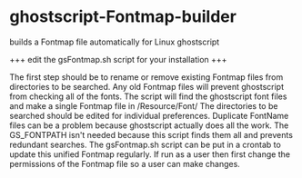 # ghostscript-Fontmap-builder
builds a Fontmap file automatically for Linux ghostscript

+++ edit the gsFontmap.sh script for your installation +++

The first step should be to rename or remove existing Fontmap files from directories to be searched.
Any old Fontmap files will prevent ghostscript from checking all of the fonts.
The script will find the ghostscript font files and make a single Fontmap file in /Resource/Font/
The directories to be searched should be edited for individual preferences.
Duplicate FontName files can be a problem because ghostscript actually does all the work.
The GS_FONTPATH isn't needed because this script finds them all and prevents redundant searches.
The gsFontmap.sh script can be put in a crontab to update this unified Fontmap regularly.
If run as a user then first change the permissions of the Fontmap file so a user can make changes.
